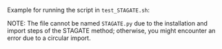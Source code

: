 Example for running the script in `test_STAGATE.sh`:

NOTE: The file cannot be named `STAGATE.py` due to the installation and import steps of the STAGATE method; otherwise, you might encounter an error due to a circular import.
